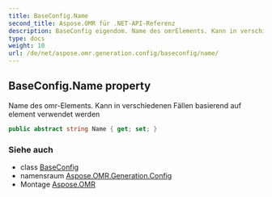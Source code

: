 ```yaml
---
title: BaseConfig.Name
second_title: Aspose.OMR für .NET-API-Referenz
description: BaseConfig eigendom. Name des omrElements. Kann in verschiedenen Fällen basierend auf element verwendet werden
type: docs
weight: 10
url: /de/net/aspose.omr.generation.config/baseconfig/name/
---
```

## BaseConfig.Name property

Name des omr-Elements. Kann in verschiedenen Fällen basierend auf element verwendet werden

```csharp
public abstract string Name { get; set; }
```

### Siehe auch

* class [BaseConfig](../)
* namensraum [Aspose.OMR.Generation.Config](../../baseconfig/)
* Montage [Aspose.OMR](../../../)


